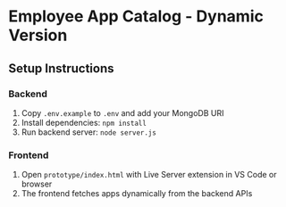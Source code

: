 # Employee App Catalog - Dynamic Version
## Setup Instructions

### Backend
1. Copy `.env.example` to `.env` and add your MongoDB URI
2. Install dependencies: `npm install`
3. Run backend server: `node server.js`

### Frontend
1. Open `prototype/index.html` with Live Server extension in VS Code or browser
2. The frontend fetches apps dynamically from the backend APIs
